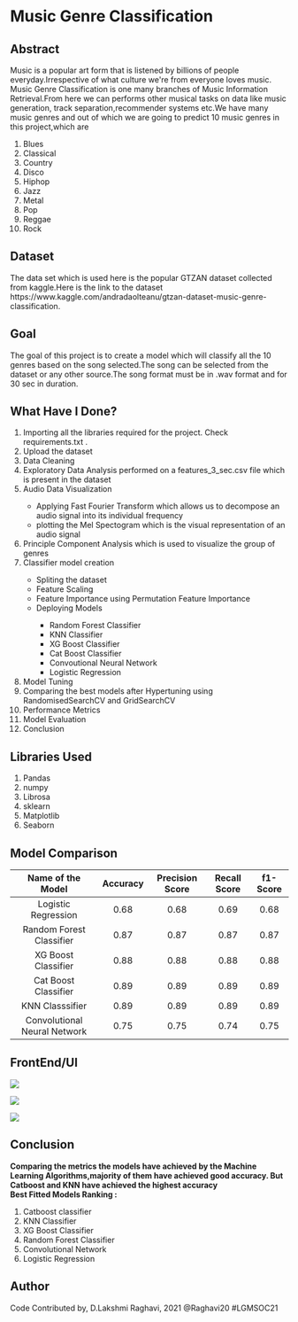 <h1> Music Genre Classification </h1>
<h2> Abstract </h2>
<p> Music is a popular art form that is listened by billions of people everyday.Irrespective of what culture we're from everyone loves music.
  Music Genre Classification is one many branches of Music Information Retrieval.From here we can performs other musical tasks on data like music generation,
  track separation,recommender systems etc.We have many music genres and out of which we are going to predict 10 music genres in this project,which are
  <ol>
    <li> Blues </li>
    <li> Classical </li>
    <li> Country </li>
    <li> Disco </li>
    <li> Hiphop </li>
     <li>Jazz </li>
      <li>Metal </li>
      <li>Pop </li>
      <li> Reggae </li>
     <li>  Rock </li> </ol> </p>
  <h2> Dataset </h2>
  <p> The data set which is used here is the popular GTZAN dataset collected from kaggle.Here is the link to the dataset 
  https://www.kaggle.com/andradaolteanu/gtzan-dataset-music-genre-classification.</p>
  <h2> Goal </h2>
  <p> The goal of this project is to create a model which will classify all the 10 genres based on the song selected.The song can be selected from the dataset
  or any other source.The song format must be in .wav format and for 30 sec in duration. </p>
  <h2> What Have I Done? </h2>
  <ol>
  <li> Importing all the libraries required for the project. Check requirements.txt .</li>
   <li> Upload the dataset </li>
   <li> Data Cleaning </li>
    <li> Exploratory Data Analysis performed on a features_3_sec.csv file which is present in the dataset </li>
    <li> Audio Data Visualization </li>
    <ul>
      <li> Applying Fast Fourier Transform which allows us to decompose an audio signal into its individual frequency </li>
      <li> plotting the Mel Spectogram which is the visual representation of an audio signal </li>
    </ul>
  <li> Principle Component Analysis which is used to visualize the group of genres </li>
  <li> Classifier model creation </li>
  <ul>
    <li>Spliting the dataset </li>
    <li>Feature Scaling </li>
    <li>Feature Importance using Permutation Feature Importance </li>
    <li>Deploying Models</li>
    <ul>
      <li> Random Forest Classifier </li>
      <li> KNN Classifier </li>
      <li> XG Boost Classifier </li>
      <li> Cat Boost Classifier </li>
      <li> Convoutional Neural Network </li>
      <li> Logistic Regression </li>
    </ul>
  </ul>
    <li>Model Tuning  </li>
  <li>Comparing the best models after Hypertuning using RandomisedSearchCV and GridSearchCV </li>
    <li>Performance Metrics </li>
    <li> Model Evaluation </li>
    <li> Conclusion </li>
    </ol>
    <h2> Libraries Used </h2>
    <ol>
  <li> Pandas </li>
  <li> numpy </li>
  <li> Librosa </li>
  <li> sklearn </li>
  <li> Matplotlib </li>
  <li> Seaborn </li>
  </ol>
    <h2> Model Comparison </h2>
    <table>
<thead>
<tr>
<th align="center">Name of the Model</th>
<th align="center">Accuracy</th>
<th align="center">Precision Score</th>
<th align="center">Recall Score</th>
<th align="center">f1-Score</th>
</tr>
</thead>
<tbody>
<tr>
<td align="center">Logistic Regression</td>
<td align="center">0.68</td>
<td align="center">0.68</td>
<td align="center">0.69</td>
<td align="center">0.68</td>
</tr>
<tr>
<td align="center">Random Forest Classifier</td>
<td align="center">0.87</td>
<td align="center">0.87</td>
<td align="center">0.87</td>
<td align="center">0.87</td>
</tr>
<tr>
<td align="center">XG Boost Classifier</td>
<td align="center">0.88</td>
<td align="center">0.88</td>
<td align="center">0.88</td>
<td align="center">0.88</td>
</tr>
<tr>
<td align="center">Cat Boost Classifier</td>
<td align="center">0.89</td>
<td align="center">0.89</td>
<td align="center">0.89</td>
<td align="center">0.89</td>
</tr>
<tr>
<td align="center">KNN Classsifier</td>
<td align="center">0.89</td>
<td align="center">0.89</td>
<td align="center">0.89</td>
<td align="center">0.89</td>
</tr>
<tr>
<td align="center">Convolutional Neural Network</td>
<td align="center">0.75</td>
<td align="center">0.75</td>
<td align="center">0.74</td>
<td align="center">0.75</td>
</tr>
</tbody>
</table>
<h2> FrontEnd/UI </h2>
<a href="#"><img src="https://github.com/Raghavi20/ML-ProjectKart/blob/main/Music%20Genre%20Classification/Images/PIC1.jpeg" class="pic1"></a>

<a href="#"><img src="https://github.com/Raghavi20/ML-ProjectKart/blob/main/Music%20Genre%20Classification/Images/PIC2.JPG" class="pic2"></a>

<a href="#"><img src="https://github.com/Raghavi20/ML-ProjectKart/blob/main/Music%20Genre%20Classification/Images/PIC3.JPG" class="pic3"></a>

<h2> Conclusion </h2>
<b> Comparing the metrics the models have achieved by the Machine Learning Algorithms,majority of them have achieved good accuracy.
  But Catboost and KNN have achieved the highest accuracy </b>
  <br>
<b> Best Fitted Models Ranking : </b>
<ol>
  <li>Catboost classifier </li>
  <li>KNN Classifier</li>
  <li>XG Boost Classifier</li>
  <li>Random Forest Classifier</li>
  <li>Convolutional Network</li>
  <li>Logistic Regression</li>
  </ol>
<h2> Author </h2>
<p>Code Contributed by, D.Lakshmi Raghavi, 2021 @Raghavi20 #LGMSOC21 </p>
  
      
    
  
  
